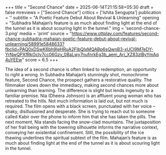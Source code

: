 +++
title = "Second Chance"
date = 2025-06-14T21:15:58+05:30
draft = false
mreviews = ["Second Chance"]
critics = ['Ishita Sengupta']
publication = ''
subtitle = "A Poetic Feature Debut About Revival & Unlearning"
opening = "Subhadra Mahajan’s feature is as much about finding light at the end of the tunnel as it is about scouring light in the tunnel."
img = 'second-chance-3.png'
media = 'print'
source = "https://www.ottplay.com/features/second-chance-subhadra-mahajan-poetic-feature-debut-about-revival-unlearning/58991e5848633?fbclid=PAQ0xDSwK6bh9leHRuA2FlbQIxMQABp6sQwnB3-xUCI9M7eDY-YrNwQPXfRkOcIv7cc06Gzy_0BaLwy7nufnrkEg3b_aem_Arj_XZ83zlByYmAq4uYEEw"
score = 6.5
+++

The idea of a second chance is often linked to redemption, an opportunity to right a wrong. In Subhadra Mahajan’s stunningly shot, monochrome feature, Second Chance, the prospect gathers a restorative quality. The filmmaker slows down the immediacy, making second chances more about unlearning than learning. The difference is slight but lends ingenuity to a familiar premise. Nia (Dheera Johnson) is an affluent young woman who has retreated to the hills. Not much information is laid out, but not much is required. The film opens with a black screen, punctuated with her voice – shaky, disillusioned and desperate. She is trying to reach out to someone called Kabir over the phone to inform him that she has taken the pills. The next moment, Nia stands facing the snow-clad mountains. The juxtaposition of her frail being with the towering silhouette informs the narrative context, conveying her existential confinement. Still, the possibility of the ice thawing underlines the spiritual subtext of the film. Mahajan’s feature is as much about finding light at the end of the tunnel as it is about scouring light in the tunnel.
